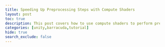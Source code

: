 ```yaml
---
title: Speeding Up Preprocessing Steps with Compute Shaders
layout: post
toc: true
description: This post covers how to use compute shaders to perform preprocessing steps on the GPU in Unity.
categories: [unity,barracuda,tutorial]
hide: true
search_exclude: false
---
```


